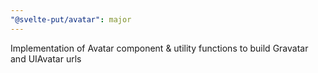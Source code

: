 ```yaml
---
"@svelte-put/avatar": major
---
```


Implementation of Avatar component & utility functions to build Gravatar and UIAvatar urls
